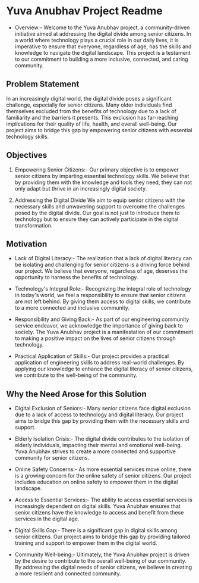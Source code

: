 # Yuva Anubhav Project Readme
* Overview:- 
Welcome to the Yuva Anubhav project, a community-driven initiative aimed at addressing the digital divide among senior citizens. In a world where technology plays a crucial role in our daily lives, it is imperative to ensure that everyone, regardless of age, has the skills and knowledge to navigate the digital landscape. This project is a testament to our commitment to building a more inclusive, connected, and caring community.

## Problem Statement
In an increasingly digital world, the digital divide poses a significant challenge, especially for senior citizens. Many older individuals find themselves excluded from the benefits of technology due to a lack of familiarity and the barriers it presents. This exclusion has far-reaching implications for their quality of life, health, and overall well-being. Our project aims to bridge this gap by empowering senior citizens with essential technology skills.

## Objectives
1. Empowering Senior Citizens:-
Our primary objective is to empower senior citizens by imparting essential technology skills. We believe that by providing them with the knowledge and tools they need, they can not only adapt but thrive in an increasingly digital society.

2. Addressing the Digital Divide
We aim to equip senior citizens with the necessary skills and unwavering support to overcome the challenges posed by the digital divide. Our goal is not just to introduce them to technology but to ensure they can actively participate in the digital transformation.

## Motivation
* Lack of Digital Literacy:-
The realization that a lack of digital literacy can be isolating and challenging for senior citizens is a driving force behind our project. We believe that everyone, regardless of age, deserves the opportunity to harness the benefits of technology.

* Technology's Integral Role:-
Recognizing the integral role of technology in today's world, we feel a responsibility to ensure that senior citizens are not left behind. By giving them access to digital skills, we contribute to a more connected and inclusive community.

* Responsibility and Giving Back:-
As part of our engineering community service endeavor, we acknowledge the importance of giving back to society. The Yuva Anubhav project is a manifestation of our commitment to making a positive impact on the lives of senior citizens through technology.

* Practical Application of Skills:-
Our project provides a practical application of engineering skills to address real-world challenges. By applying our knowledge to enhance the digital literacy of senior citizens, we contribute to the well-being of the community.

## Why the Need Arose for this Solution
* Digital Exclusion of Seniors:-
Many senior citizens face digital exclusion due to a lack of access to technology and digital literacy. Our project aims to bridge this gap by providing them with the necessary skills and support.

* Elderly Isolation Crisis:-
The digital divide contributes to the isolation of elderly individuals, impacting their mental and emotional well-being. Yuva Anubhav strives to create a more connected and supportive community for senior citizens.

* Online Safety Concerns:-
As more essential services move online, there is a growing concern for the online safety of senior citizens. Our project includes education on online safety to empower them in the digital landscape.

* Access to Essential Services:-
The ability to access essential services is increasingly dependent on digital skills. Yuva Anubhav ensures that senior citizens have the knowledge to access and benefit from these services in the digital age.

* Digital Skills Gap:-
There is a significant gap in digital skills among senior citizens. Our project aims to bridge this gap by providing tailored training and support to empower them in the digital world.

* Community Well-being:-
Ultimately, the Yuva Anubhav project is driven by the desire to contribute to the overall well-being of our community. By addressing the digital needs of senior citizens, we believe in creating a more resilient and connected community.

